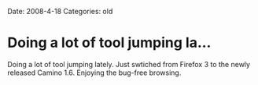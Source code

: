 Date: 2008-4-18
Categories: old

# Doing a lot of tool jumping la...

Doing a lot of tool jumping lately.  Just swtiched from Firefox 3 to the newly released Camino 1.6.  Enjoying the bug-free browsing.
